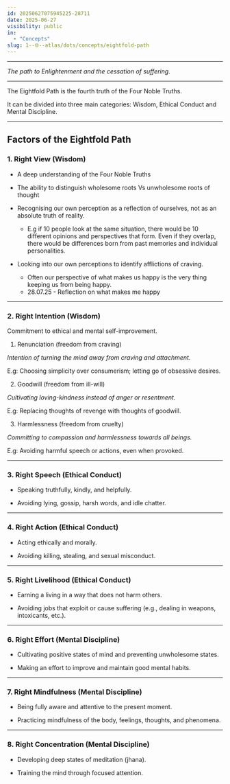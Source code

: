 ```yaml
---
id: 20250627075945225-28711
date: 2025-06-27
visibility: public
in:
  - "Concepts"
slug: 1--🌐--atlas/dots/concepts/eightfold-path
---
```

___

*The path to Enlightenment and the cessation of suffering.*

___

The Eightfold Path is the fourth truth of the Four Noble Truths.

It can be divided into three main categories: Wisdom, Ethical Conduct and Mental Discipline.

___

## Factors of the Eightfold Path

### 1. Right View (Wisdom)

- A deep understanding of the Four Noble Truths
- The ability to distinguish wholesome roots Vs unwholesome roots of thought
- Recognising our own perception as a reflection of ourselves, not as an absolute truth of reality.
    - E.g if 10 people look at the same situation, there would be 10 different opinions and perspectives that form. Even if they overlap, there would be differences born from past memories and individual personalities.

- Looking into our own perceptions to identify afflictions of craving.
    - Often our perspective of what makes us happy is the very thing keeping us from being happy.
    - 28.07.25 - Reflection on what makes me happy

___

### 2. Right Intention (Wisdom)

Commitment to ethical and mental self-improvement.


1. Renunciation (freedom from craving)

*Intention of turning the mind away from craving and attachment.*

E.g: Choosing simplicity over consumerism; letting go of obsessive desires.


2. Goodwill (freedom from ill-will)

*Cultivating loving-kindness instead of anger or resentment.*

E.g: Replacing thoughts of revenge with thoughts of goodwill.


3. Harmlessness (freedom from cruelty)

*Committing to compassion and harmlessness towards all beings.*

E.g: Avoiding harmful speech or actions, even when provoked.


---

### 3. Right Speech (Ethical Conduct)

- Speaking truthfully, kindly, and helpfully.

- Avoiding lying, gossip, harsh words, and idle chatter.


___

### 4. Right Action (Ethical Conduct)

- Acting ethically and morally.

- Avoiding killing, stealing, and sexual misconduct.

___

### 5. Right Livelihood (Ethical Conduct)

- Earning a living in a way that does not harm others.

- Avoiding jobs that exploit or cause suffering (e.g., dealing in weapons, intoxicants, etc.).


---

### 6. Right Effort (Mental Discipline)

- Cultivating positive states of mind and preventing unwholesome states.

- Making an effort to improve and maintain good mental habits.

___

### 7. Right Mindfulness (Mental Discipline)

- Being fully aware and attentive to the present moment.

- Practicing mindfulness of the body, feelings, thoughts, and phenomena.

___

### 8. Right Concentration (Mental Discipline)

- Developing deep states of meditation (jhana).

- Training the mind through focused attention.


